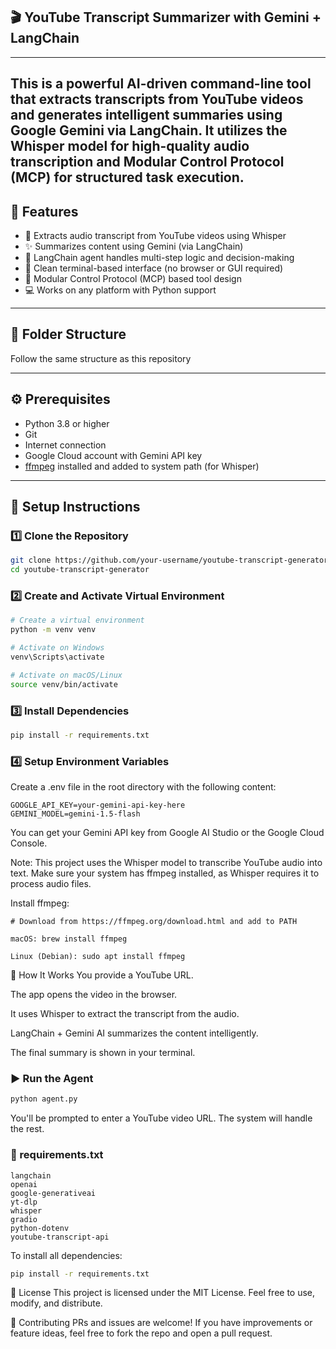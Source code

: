 ## 🎬 YouTube Transcript Summarizer with Gemini + LangChain
---
This is a powerful AI-driven command-line tool that extracts transcripts from YouTube videos and generates intelligent summaries using Google Gemini via LangChain. It utilizes the Whisper model for high-quality audio transcription and Modular Control Protocol (MCP) for structured task execution.
---

## 🚀 Features

- 🎥 Extracts audio transcript from YouTube videos using Whisper
- ✨ Summarizes content using Gemini (via LangChain)
- 🧠 LangChain agent handles multi-step logic and decision-making
- 💬 Clean terminal-based interface (no browser or GUI required)
- 🧩 Modular Control Protocol (MCP) based tool design
- 💻 Works on any platform with Python support

---

## 📁 Folder Structure

Follow the same structure as this repository

---

## ⚙️ Prerequisites

- Python 3.8 or higher
- Git
- Internet connection
- Google Cloud account with Gemini API key
- [ffmpeg](https://ffmpeg.org/download.html) installed and added to system path (for Whisper)

---

## 🧪 Setup Instructions

### 1️⃣ Clone the Repository

```bash
git clone https://github.com/your-username/youtube-transcript-generator.git
cd youtube-transcript-generator
```
### 2️⃣ Create and Activate Virtual Environment
```bash
# Create a virtual environment
python -m venv venv

# Activate on Windows
venv\Scripts\activate

# Activate on macOS/Linux
source venv/bin/activate
```
### 3️⃣ Install Dependencies
```bash
pip install -r requirements.txt
```
### 4️⃣ Setup Environment Variables
Create a .env file in the root directory with the following content:

```env
GOOGLE_API_KEY=your-gemini-api-key-here
GEMINI_MODEL=gemini-1.5-flash
```
You can get your Gemini API key from Google AI Studio or the Google Cloud Console.

Note: This project uses the Whisper model to transcribe YouTube audio into text. Make sure your system has ffmpeg installed, as Whisper requires it to process audio files.

Install ffmpeg:
```
# Download from https://ffmpeg.org/download.html and add to PATH

macOS: brew install ffmpeg

Linux (Debian): sudo apt install ffmpeg
```

🧠 How It Works
You provide a YouTube URL.

The app opens the video in the browser.

It uses Whisper to extract the transcript from the audio.

LangChain + Gemini AI summarizes the content intelligently.

The final summary is shown in your terminal.

### ▶️ Run the Agent
```bash
python agent.py
```
You'll be prompted to enter a YouTube video URL. The system will handle the rest.


### 🧾 requirements.txt
```
langchain
openai
google-generativeai
yt-dlp
whisper
gradio
python-dotenv
youtube-transcript-api

```

To install all dependencies:

```bash
pip install -r requirements.txt
```

📄 License
This project is licensed under the MIT License. Feel free to use, modify, and distribute.

🙌 Contributing
PRs and issues are welcome! If you have improvements or feature ideas, feel free to fork the repo and open a pull request.
